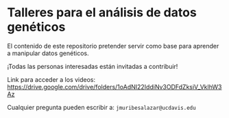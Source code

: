 # Talleres para el análisis de datos genéticos

El contenido de este repositorio pretender servir como base para aprender a manipular datos genéticos. 

¡Todas las personas interesadas están invitadas a contribuir!

Link para acceder a los videos: https://drive.google.com/drive/folders/1oAdNI22IddiNv3ODFdZksiV_VklhW3Az


Cualquier pregunta pueden escribir a: ```jmuribesalazar@ucdavis.edu```
